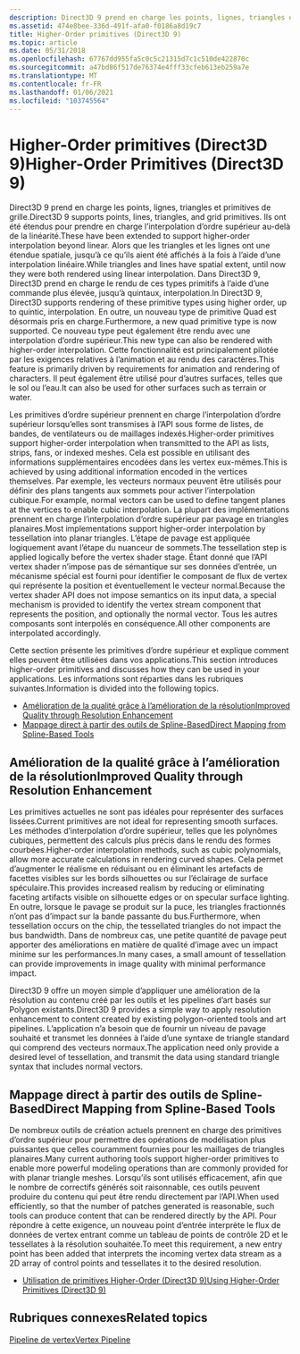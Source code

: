 ```yaml
---
description: Direct3D 9 prend en charge les points, lignes, triangles et primitives de grille.
ms.assetid: 474e8bee-336d-491f-afa0-f0186a8d19c7
title: Higher-Order primitives (Direct3D 9)
ms.topic: article
ms.date: 05/31/2018
ms.openlocfilehash: 67767dd955fa5c0c5c21315d7c1c510de422870c
ms.sourcegitcommit: a47bd86f517de76374e4fff33cfeb613eb259a7e
ms.translationtype: MT
ms.contentlocale: fr-FR
ms.lasthandoff: 01/06/2021
ms.locfileid: "103745564"
---
```

# <a name="higher-order-primitives-direct3d-9"></a><span data-ttu-id="a22dd-103">Higher-Order primitives (Direct3D 9)</span><span class="sxs-lookup"><span data-stu-id="a22dd-103">Higher-Order Primitives (Direct3D 9)</span></span>

<span data-ttu-id="a22dd-104">Direct3D 9 prend en charge les points, lignes, triangles et primitives de grille.</span><span class="sxs-lookup"><span data-stu-id="a22dd-104">Direct3D 9 supports points, lines, triangles, and grid primitives.</span></span> <span data-ttu-id="a22dd-105">Ils ont été étendus pour prendre en charge l’interpolation d’ordre supérieur au-delà de la linéarité.</span><span class="sxs-lookup"><span data-stu-id="a22dd-105">These have been extended to support higher-order interpolation beyond linear.</span></span> <span data-ttu-id="a22dd-106">Alors que les triangles et les lignes ont une étendue spatiale, jusqu’à ce qu’ils aient été affichés à la fois à l’aide d’une interpolation linéaire.</span><span class="sxs-lookup"><span data-stu-id="a22dd-106">While triangles and lines have spatial extent, until now they were both rendered using linear interpolation.</span></span> <span data-ttu-id="a22dd-107">Dans Direct3D 9, Direct3D prend en charge le rendu de ces types primitifs à l’aide d’une commande plus élevée, jusqu’à quintaux, interpolation.</span><span class="sxs-lookup"><span data-stu-id="a22dd-107">In Direct3D 9, Direct3D supports rendering of these primitive types using higher order, up to quintic, interpolation.</span></span> <span data-ttu-id="a22dd-108">En outre, un nouveau type de primitive Quad est désormais pris en charge.</span><span class="sxs-lookup"><span data-stu-id="a22dd-108">Furthermore, a new quad primitive type is now supported.</span></span> <span data-ttu-id="a22dd-109">Ce nouveau type peut également être rendu avec une interpolation d’ordre supérieur.</span><span class="sxs-lookup"><span data-stu-id="a22dd-109">This new type can also be rendered with higher-order interpolation.</span></span> <span data-ttu-id="a22dd-110">Cette fonctionnalité est principalement pilotée par les exigences relatives à l’animation et au rendu des caractères.</span><span class="sxs-lookup"><span data-stu-id="a22dd-110">This feature is primarily driven by requirements for animation and rendering of characters.</span></span> <span data-ttu-id="a22dd-111">Il peut également être utilisé pour d’autres surfaces, telles que le sol ou l’eau.</span><span class="sxs-lookup"><span data-stu-id="a22dd-111">It can also be used for other surfaces such as terrain or water.</span></span>

<span data-ttu-id="a22dd-112">Les primitives d’ordre supérieur prennent en charge l’interpolation d’ordre supérieur lorsqu’elles sont transmises à l’API sous forme de listes, de bandes, de ventilateurs ou de maillages indexés.</span><span class="sxs-lookup"><span data-stu-id="a22dd-112">Higher-order primitives support higher-order interpolation when transmitted to the API as lists, strips, fans, or indexed meshes.</span></span> <span data-ttu-id="a22dd-113">Cela est possible en utilisant des informations supplémentaires encodées dans les vertex eux-mêmes.</span><span class="sxs-lookup"><span data-stu-id="a22dd-113">This is achieved by using additional information encoded in the vertices themselves.</span></span> <span data-ttu-id="a22dd-114">Par exemple, les vecteurs normaux peuvent être utilisés pour définir des plans tangents aux sommets pour activer l’interpolation cubique.</span><span class="sxs-lookup"><span data-stu-id="a22dd-114">For example, normal vectors can be used to define tangent planes at the vertices to enable cubic interpolation.</span></span> <span data-ttu-id="a22dd-115">La plupart des implémentations prennent en charge l’interpolation d’ordre supérieur par pavage en triangles planaires.</span><span class="sxs-lookup"><span data-stu-id="a22dd-115">Most implementations support higher-order interpolation by tessellation into planar triangles.</span></span> <span data-ttu-id="a22dd-116">L’étape de pavage est appliquée logiquement avant l’étape du nuanceur de sommets.</span><span class="sxs-lookup"><span data-stu-id="a22dd-116">The tessellation step is applied logically before the vertex shader stage.</span></span> <span data-ttu-id="a22dd-117">Étant donné que l’API vertex shader n’impose pas de sémantique sur ses données d’entrée, un mécanisme spécial est fourni pour identifier le composant de flux de vertex qui représente la position et éventuellement le vecteur normal.</span><span class="sxs-lookup"><span data-stu-id="a22dd-117">Because the vertex shader API does not impose semantics on its input data, a special mechanism is provided to identify the vertex stream component that represents the position, and optionally the normal vector.</span></span> <span data-ttu-id="a22dd-118">Tous les autres composants sont interpolés en conséquence.</span><span class="sxs-lookup"><span data-stu-id="a22dd-118">All other components are interpolated accordingly.</span></span>

<span data-ttu-id="a22dd-119">Cette section présente les primitives d’ordre supérieur et explique comment elles peuvent être utilisées dans vos applications.</span><span class="sxs-lookup"><span data-stu-id="a22dd-119">This section introduces higher-order primitives and discusses how they can be used in your applications.</span></span> <span data-ttu-id="a22dd-120">Les informations sont réparties dans les rubriques suivantes.</span><span class="sxs-lookup"><span data-stu-id="a22dd-120">Information is divided into the following topics.</span></span>

-   [<span data-ttu-id="a22dd-121">Amélioration de la qualité grâce à l’amélioration de la résolution</span><span class="sxs-lookup"><span data-stu-id="a22dd-121">Improved Quality through Resolution Enhancement</span></span>](#improved-quality-through-resolution-enhancement)
-   [<span data-ttu-id="a22dd-122">Mappage direct à partir des outils de Spline-Based</span><span class="sxs-lookup"><span data-stu-id="a22dd-122">Direct Mapping from Spline-Based Tools</span></span>](#direct-mapping-from-spline-based-tools)

## <a name="improved-quality-through-resolution-enhancement"></a><span data-ttu-id="a22dd-123">Amélioration de la qualité grâce à l’amélioration de la résolution</span><span class="sxs-lookup"><span data-stu-id="a22dd-123">Improved Quality through Resolution Enhancement</span></span>

<span data-ttu-id="a22dd-124">Les primitives actuelles ne sont pas idéales pour représenter des surfaces lissées.</span><span class="sxs-lookup"><span data-stu-id="a22dd-124">Current primitives are not ideal for representing smooth surfaces.</span></span> <span data-ttu-id="a22dd-125">Les méthodes d’interpolation d’ordre supérieur, telles que les polynômes cubiques, permettent des calculs plus précis dans le rendu des formes courbées.</span><span class="sxs-lookup"><span data-stu-id="a22dd-125">Higher-order interpolation methods, such as cubic polynomials, allow more accurate calculations in rendering curved shapes.</span></span> <span data-ttu-id="a22dd-126">Cela permet d’augmenter le réalisme en réduisant ou en éliminant les artefacts de facettes visibles sur les bords silhouettes ou sur l’éclairage de surface spéculaire.</span><span class="sxs-lookup"><span data-stu-id="a22dd-126">This provides increased realism by reducing or eliminating faceting artifacts visible on silhouette edges or on specular surface lighting.</span></span> <span data-ttu-id="a22dd-127">En outre, lorsque le pavage se produit sur la puce, les triangles fractionnés n’ont pas d’impact sur la bande passante du bus.</span><span class="sxs-lookup"><span data-stu-id="a22dd-127">Furthermore, when tessellation occurs on the chip, the tessellated triangles do not impact the bus bandwidth.</span></span> <span data-ttu-id="a22dd-128">Dans de nombreux cas, une petite quantité de pavage peut apporter des améliorations en matière de qualité d’image avec un impact minime sur les performances.</span><span class="sxs-lookup"><span data-stu-id="a22dd-128">In many cases, a small amount of tessellation can provide improvements in image quality with minimal performance impact.</span></span>

<span data-ttu-id="a22dd-129">Direct3D 9 offre un moyen simple d’appliquer une amélioration de la résolution au contenu créé par les outils et les pipelines d’art basés sur Polygon existants.</span><span class="sxs-lookup"><span data-stu-id="a22dd-129">Direct3D 9 provides a simple way to apply resolution enhancement to content created by existing polygon-oriented tools and art pipelines.</span></span> <span data-ttu-id="a22dd-130">L’application n’a besoin que de fournir un niveau de pavage souhaité et transmet les données à l’aide d’une syntaxe de triangle standard qui comprend des vecteurs normaux.</span><span class="sxs-lookup"><span data-stu-id="a22dd-130">The application need only provide a desired level of tessellation, and transmit the data using standard triangle syntax that includes normal vectors.</span></span>

## <a name="direct-mapping-from-spline-based-tools"></a><span data-ttu-id="a22dd-131">Mappage direct à partir des outils de Spline-Based</span><span class="sxs-lookup"><span data-stu-id="a22dd-131">Direct Mapping from Spline-Based Tools</span></span>

<span data-ttu-id="a22dd-132">De nombreux outils de création actuels prennent en charge des primitives d’ordre supérieur pour permettre des opérations de modélisation plus puissantes que celles couramment fournies pour les maillages de triangles planaires.</span><span class="sxs-lookup"><span data-stu-id="a22dd-132">Many current authoring tools support higher-order primitives to enable more powerful modeling operations than are commonly provided for with planar triangle meshes.</span></span> <span data-ttu-id="a22dd-133">Lorsqu’ils sont utilisés efficacement, afin que le nombre de correctifs générés soit raisonnable, ces outils peuvent produire du contenu qui peut être rendu directement par l’API.</span><span class="sxs-lookup"><span data-stu-id="a22dd-133">When used efficiently, so that the number of patches generated is reasonable, such tools can produce content that can be rendered directly by the API.</span></span> <span data-ttu-id="a22dd-134">Pour répondre à cette exigence, un nouveau point d’entrée interprète le flux de données de vertex entrant comme un tableau de points de contrôle 2D et le tessellates à la résolution souhaitée.</span><span class="sxs-lookup"><span data-stu-id="a22dd-134">To meet this requirement, a new entry point has been added that interprets the incoming vertex data stream as a 2D array of control points and tessellates it to the desired resolution.</span></span>

-   [<span data-ttu-id="a22dd-135">Utilisation de primitives Higher-Order (Direct3D 9)</span><span class="sxs-lookup"><span data-stu-id="a22dd-135">Using Higher-Order Primitives (Direct3D 9)</span></span>](using-higher-order-primitives.md)

## <a name="related-topics"></a><span data-ttu-id="a22dd-136">Rubriques connexes</span><span class="sxs-lookup"><span data-stu-id="a22dd-136">Related topics</span></span>

<dl> <dt>

[<span data-ttu-id="a22dd-137">Pipeline de vertex</span><span class="sxs-lookup"><span data-stu-id="a22dd-137">Vertex Pipeline</span></span>](vertex-pipeline.md)
</dt> </dl>

 

 



